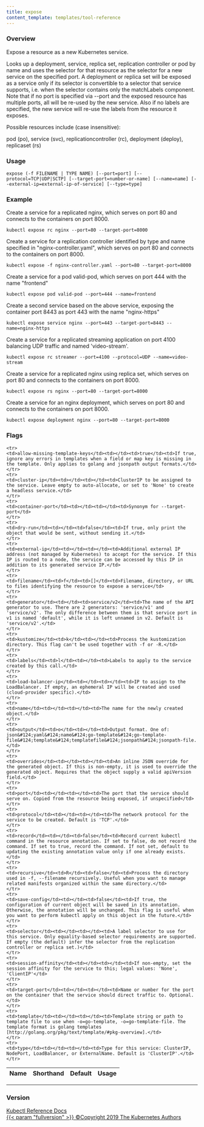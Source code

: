 ```yaml
---
title: expose
content_template: templates/tool-reference
---
```


### Overview
Expose a resource as a new Kubernetes service.

 Looks up a deployment, service, replica set, replication controller or pod by name and uses the selector for that resource as the selector for a new service on the specified port. A deployment or replica set will be exposed as a service only if its selector is convertible to a selector that service supports, i.e. when the selector contains only the matchLabels component. Note that if no port is specified via --port and the exposed resource has multiple ports, all will be re-used by the new service. Also if no labels are specified, the new service will re-use the labels from the resource it exposes.

 Possible resources include (case insensitive):

 pod (po), service (svc), replicationcontroller (rc), deployment (deploy), replicaset (rs)

### Usage

`expose (-f FILENAME | TYPE NAME) [--port=port] [--protocol=TCP|UDP|SCTP] [--target-port=number-or-name] [--name=name] [--external-ip=external-ip-of-service] [--type=type]`


### Example

 Create a service for a replicated nginx, which serves on port 80 and connects to the containers on port 8000.

```shell
kubectl expose rc nginx --port=80 --target-port=8000
```

 Create a service for a replication controller identified by type and name specified in "nginx-controller.yaml", which serves on port 80 and connects to the containers on port 8000.

```shell
kubectl expose -f nginx-controller.yaml --port=80 --target-port=8000
```

 Create a service for a pod valid-pod, which serves on port 444 with the name "frontend"

```shell
kubectl expose pod valid-pod --port=444 --name=frontend
```

 Create a second service based on the above service, exposing the container port 8443 as port 443 with the name "nginx-https"

```shell
kubectl expose service nginx --port=443 --target-port=8443 --name=nginx-https
```

 Create a service for a replicated streaming application on port 4100 balancing UDP traffic and named 'video-stream'.

```shell
kubectl expose rc streamer --port=4100 --protocol=UDP --name=video-stream
```

 Create a service for a replicated nginx using replica set, which serves on port 80 and connects to the containers on port 8000.

```shell
kubectl expose rs nginx --port=80 --target-port=8000
```

 Create a service for an nginx deployment, which serves on port 80 and connects to the containers on port 8000.

```shell
kubectl expose deployment nginx --port=80 --target-port=8000
```




### Flags

<div class="table-responsive"><table class="table table-bordered">
<thead class="thead-light">
<tr>
            <th>Name</th>
            <th>Shorthand</th>
            <th>Default</th>
            <th>Usage</th>
        </tr>
    </thead>
    <tbody>
    
    <tr>
    <td>allow-missing-template-keys</td><td></td><td>true</td><td>If true, ignore any errors in templates when a field or map key is missing in the template. Only applies to golang and jsonpath output formats.</td>
    </tr>
    <tr>
    <td>cluster-ip</td><td></td><td></td><td>ClusterIP to be assigned to the service. Leave empty to auto-allocate, or set to 'None' to create a headless service.</td>
    </tr>
    <tr>
    <td>container-port</td><td></td><td></td><td>Synonym for --target-port</td>
    </tr>
    <tr>
    <td>dry-run</td><td></td><td>false</td><td>If true, only print the object that would be sent, without sending it.</td>
    </tr>
    <tr>
    <td>external-ip</td><td></td><td></td><td>Additional external IP address (not managed by Kubernetes) to accept for the service. If this IP is routed to a node, the service can be accessed by this IP in addition to its generated service IP.</td>
    </tr>
    <tr>
    <td>filename</td><td>f</td><td>[]</td><td>Filename, directory, or URL to files identifying the resource to expose a service</td>
    </tr>
    <tr>
    <td>generator</td><td></td><td>service/v2</td><td>The name of the API generator to use. There are 2 generators: 'service/v1' and 'service/v2'. The only difference between them is that service port in v1 is named 'default', while it is left unnamed in v2. Default is 'service/v2'.</td>
    </tr>
    <tr>
    <td>kustomize</td><td>k</td><td></td><td>Process the kustomization directory. This flag can't be used together with -f or -R.</td>
    </tr>
    <tr>
    <td>labels</td><td>l</td><td></td><td>Labels to apply to the service created by this call.</td>
    </tr>
    <tr>
    <td>load-balancer-ip</td><td></td><td></td><td>IP to assign to the LoadBalancer. If empty, an ephemeral IP will be created and used (cloud-provider specific).</td>
    </tr>
    <tr>
    <td>name</td><td></td><td></td><td>The name for the newly created object.</td>
    </tr>
    <tr>
    <td>output</td><td>o</td><td></td><td>Output format. One of: json&#124;yaml&#124;name&#124;go-template&#124;go-template-file&#124;template&#124;templatefile&#124;jsonpath&#124;jsonpath-file.</td>
    </tr>
    <tr>
    <td>overrides</td><td></td><td></td><td>An inline JSON override for the generated object. If this is non-empty, it is used to override the generated object. Requires that the object supply a valid apiVersion field.</td>
    </tr>
    <tr>
    <td>port</td><td></td><td></td><td>The port that the service should serve on. Copied from the resource being exposed, if unspecified</td>
    </tr>
    <tr>
    <td>protocol</td><td></td><td></td><td>The network protocol for the service to be created. Default is 'TCP'.</td>
    </tr>
    <tr>
    <td>record</td><td></td><td>false</td><td>Record current kubectl command in the resource annotation. If set to false, do not record the command. If set to true, record the command. If not set, default to updating the existing annotation value only if one already exists.</td>
    </tr>
    <tr>
    <td>recursive</td><td>R</td><td>false</td><td>Process the directory used in -f, --filename recursively. Useful when you want to manage related manifests organized within the same directory.</td>
    </tr>
    <tr>
    <td>save-config</td><td></td><td>false</td><td>If true, the configuration of current object will be saved in its annotation. Otherwise, the annotation will be unchanged. This flag is useful when you want to perform kubectl apply on this object in the future.</td>
    </tr>
    <tr>
    <td>selector</td><td></td><td></td><td>A label selector to use for this service. Only equality-based selector requirements are supported. If empty (the default) infer the selector from the replication controller or replica set.)</td>
    </tr>
    <tr>
    <td>session-affinity</td><td></td><td></td><td>If non-empty, set the session affinity for the service to this; legal values: 'None', 'ClientIP'</td>
    </tr>
    <tr>
    <td>target-port</td><td></td><td></td><td>Name or number for the port on the container that the service should direct traffic to. Optional.</td>
    </tr>
    <tr>
    <td>template</td><td></td><td></td><td>Template string or path to template file to use when -o=go-template, -o=go-template-file. The template format is golang templates [http://golang.org/pkg/text/template/#pkg-overview].</td>
    </tr>
    <tr>
    <td>type</td><td></td><td></td><td>Type for this service: ClusterIP, NodePort, LoadBalancer, or ExternalName. Default is 'ClusterIP'.</td>
    </tr>
</tbody>
</table></div>




<hr>


### Version

<div class="kubectl-reference-copyright">

<a href="https://github.com/kubernetes/kubernetes">Kubectl Reference Docs  
{{< param "fullversion" >}}   &#xa9;Copyright 2019 The Kubernetes Authors</a>

</div>

